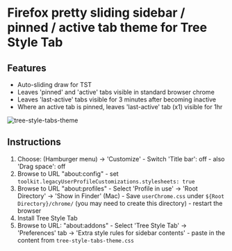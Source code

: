 # Firefox pretty sliding sidebar / pinned / active tab theme for Tree Style Tab

## Features
* Auto-sliding draw for TST
* Leaves 'pinned' and 'active' tabs visible in standard browser chrome
* Leaves 'last-active' tabs visible for 3 minutes after becoming inactive
* Where an active tab is pinned, leaves 'last-active' tab (x1) visible for 1hr


![tree-style-tabs-theme](https://user-images.githubusercontent.com/1694740/82731893-370f1780-9d4d-11ea-8217-705c560b5a35.gif)

## Instructions
  1. Choose: (Hamburger menu) -> 'Customize'
    - Switch 'Title bar': off
    - also 'Drag space': off
  2. Browse to URL "about:config"
    - set `toolkit.legacyUserProfileCustomizations.stylesheets: true`
  3. Browse to URL "about:profiles"
    - Select 'Profile in use' -> 'Root Directory' -> 'Show in Finder' (Mac)
    - Save `userChrome.css` under `${Root Directory}/chrome/` (you may need to create this directory)
    - restart the browser
  4. Install Tree Style Tab
  5. Browse to URL: "about:addons"
    - Select 'Tree Style Tab' -> 'Preferences' tab -> 'Extra style rules for sidebar contents'
    - paste in the content from `tree-style-tabs-theme.css`